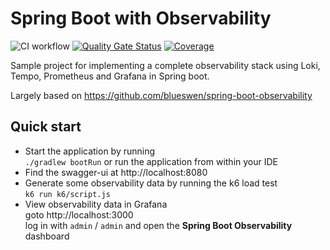 # Spring Boot with Observability

![CI workflow](https://github.com/cliffred/spring-boot-observability/actions/workflows/ci.yml/badge.svg)
[![Quality Gate Status](https://sonarcloud.io/api/project_badges/measure?project=cliffred_spring-boot-observability&metric=alert_status)](https://sonarcloud.io/summary/new_code?id=cliffred_spring-boot-observability)
[![Coverage](https://sonarcloud.io/api/project_badges/measure?project=cliffred_spring-boot-observability&metric=coverage)](https://sonarcloud.io/summary/new_code?id=cliffred_spring-boot-observability)

Sample project for implementing a complete observability stack using Loki, Tempo, Prometheus and Grafana in Spring boot.

Largely based on https://github.com/blueswen/spring-boot-observability

## Quick start

- Start the application by running  
  `./gradlew bootRun` or run the application from within your IDE
- Find the swagger-ui at http://localhost:8080
- Generate some observability data by running the k6 load test  
  `k6 run k6/script.js`
- View observability data in Grafana  
  goto http://localhost:3000  
  log in with `admin` / `admin` and open the **Spring Boot Observability** dashboard
